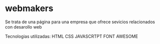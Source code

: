 # webmakers

Se trata de una página para una empresa que ofrece sevicios relacionados con desarollo web 

Tecnologias utilizadas:
HTML
CSS
JAVASCRTPT
FONT AWESOME
